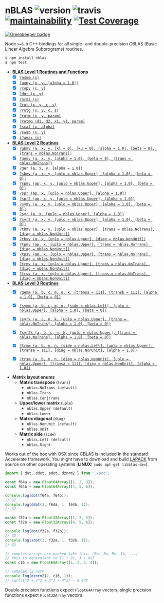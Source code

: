 # nBLAS ![version](https://img.shields.io/npm/v/nblas.svg) ![travis](https://img.shields.io/travis/mateogianolio/nblas.svg) [![maintainability](https://api.codeclimate.com/v1/badges/756aff038b767f2e706e/maintainability)](https://codeclimate.com/github/mateogianolio/nblas/maintainability) [![Test Coverage](https://api.codeclimate.com/v1/badges/756aff038b767f2e706e/test_coverage)](https://codeclimate.com/github/mateogianolio/nblas/test_coverage)

[![Greenkeeper badge](https://badges.greenkeeper.io/mateogianolio/nblas.svg)](https://greenkeeper.io/)

Node `>=6.9` C++ bindings for all single- and double-precision CBLAS (Basic Linear Algebra Subprograms) routines.

```bash
$ npm install nblas
$ npm test
```

- **[BLAS Level 1 Routines and Functions](https://software.intel.com/en-us/node/468390)**
  - [x] [`?asum (x)`](https://software.intel.com/node/e49cf403-8071-4252-a85f-28964ac3da9e#E49CF403-8071-4252-A85F-28964AC3DA9E)
  - [x] [`?axpy (x, y, [alpha = 1.0])`](https://software.intel.com/node/e25d8e10-0440-4827-bc58-bc71128ea6ee#E25D8E10-0440-4827-BC58-BC71128EA6EE)
  - [x] [`?copy (x, y)`](https://software.intel.com/node/20a9ac46-ce44-4a6a-8ce4-6a53d802a0b5#20A9AC46-CE44-4A6A-8CE4-6A53D802A0B5)
  - [x] [`?dot (x, y)`](https://software.intel.com/node/d4e53c70-d8fa-4095-a800-4203cafe64fe#D4E53C70-D8FA-4095-A800-4203CAFE64FE)
  - [x] [`?nrm2 (x)`](https://software.intel.com/node/ea1df8e7-fc12-4a82-a804-b62956334c40#EA1DF8E7-FC12-4A82-A804-B62956334C40)
  - [x] [`?rot (x, y, c, s)`](https://software.intel.com/node/742238c6-e459-4444-a694-7cc7500cf00f#742238C6-E459-4444-A694-7CC7500CF00F)
  - [x] [`?rotg (x, y, c, s)`](https://software.intel.com/node/50049e08-b0f8-4270-80cc-7ab5d25eea3f#50049E08-B0F8-4270-80CC-7AB5D25EEA3F)
  - [x] [`?rotm (x, y, param)`](https://software.intel.com/node/8ce9d22e-f4df-46a6-9a8a-faba22bdcc93#8CE9D22E-F4DF-46A6-9A8A-FABA22BDCC93)
  - [x] [`?rotmg (d1, d2, x1, y1, param)`](https://software.intel.com/node/a28000eb-ea0b-488b-8058-4e1cb0e97074#A28000EB-EA0B-488B-8058-4E1CB0E97074)
  - [x] [`?scal (x, alpha)`](https://software.intel.com/node/7269dcfe-7235-4690-a69e-d08712d8fc44#7269DCFE-7235-4690-A69E-D08712D8FC44)
  - [x] [`?swap (x, y)`](https://software.intel.com/node/423ea638-1a23-46d8-a882-e022064edad7#423EA638-1A23-46D8-A882-E022064EDAD7)
  - [x] [`i?amax (x)`](https://software.intel.com/node/c43c2490-109a-4a3b-8c5c-e8b67224bc03#C43C2490-109A-4A3B-8C5C-E8B67224BC03)

- **[BLAS Level 2 Routines](https://software.intel.com/en-us/node/468426)**
  - [x] [`?gbmv (a, x, y, [kl = 0], [ku = 0], [alpha = 1.0], [beta = 0], [trans = nblas.NoTrans])`](https://software.intel.com/node/bc780af8-f243-4a20-b264-06424a8b5621#BC780AF8-F243-4A20-B264-06424A8B5621)
  - [x] [`?gemv (a, x, y, [alpha = 1.0], [beta = 0], [trans = nblas.NoTrans])`](https://software.intel.com/node/443228c4-626e-48a7-b230-26fb061eacf2#443228C4-626E-48A7-B230-26FB061EACF2)
  - [x] [`?ger (a, x, y, [alpha = 1.0])`](https://software.intel.com/node/26a7befc-1a1d-4c19-b482-5e72e6b02417#26A7BEFC-1A1D-4C19-B482-5E72E6B02417)
  - [x] [`?sbmv (a, x, y, [uplo = nblas.Upper], [alpha = 1.0], [beta = 0])`](https://software.intel.com/node/c80f5eb2-d6c3-44e5-b0c8-9813a0c2340a#C80F5EB2-D6C3-44E5-B0C8-9813A0C2340A)
  - [x] [`?spmv (ap, x, y, [uplo = nblas.Upper], [alpha = 1.0], [beta = 0])`](https://software.intel.com/node/16cb58c4-105b-486c-b6aa-42bb0c721a76#16CB58C4-105B-486C-B6AA-42BB0C721A76)
  - [x] [`?spr (ap, x, [uplo = nblas.Upper], [alpha = 1.0])`](https://software.intel.com/node/f460bc61-5a47-4c0d-a2e0-a29adaa1b613#F460BC61-5A47-4C0D-A2E0-A29ADAA1B613)
  - [x] [`?spr2 (ap, x, y, [uplo = nblas.Upper], [alpha = 1.0])`](https://software.intel.com/node/c8dd665d-5e52-4214-aeab-ba4de61418e1#C8DD665D-5E52-4214-AEAB-BA4DE61418E1)
  - [x] [`?symv (a, x, y, [uplo = nblas.Upper], [alpha = 1.0], [beta = 0])`](https://software.intel.com/node/6265ba37-6e58-4c27-8035-92d836f58ec4#6265BA37-6E58-4C27-8035-92D836F58EC4)
  - [x] [`?syr (a, x, [uplo = nblas.Upper], [alpha = 1.0])`](https://software.intel.com/node/fcfba6db-8859-42e9-a626-3c74fc34b6c1#FCFBA6DB-8859-42E9-A626-3C74FC34B6C1)
  - [x] [`?syr2 (a, x, y, [uplo = nblas.Upper], [alpha = 1.0], [beta = 0])`](https://software.intel.com/node/34efa07b-4a2a-42c3-90e2-d27b8a8f744e#34EFA07B-4A2A-42C3-90E2-D27B8A8F744E)
  - [x] [`?tbmv (a, x, y, [uplo = nblas.Upper], [trans = nblas.NoTrans], [diag = nblas.NonUnit])`](https://software.intel.com/node/14dfa68e-00c5-44c5-9e61-7279602af0c7#14DFA68E-00C5-44C5-9E61-7279602AF0C7)
  - [x] [`?tbsv (a, x, [uplo = nblas.Upper], [diag = nblas.NonUnit])`](https://software.intel.com/node/0e673aed-9c3a-44af-92a5-4a5326d6a007#0E673AED-9C3A-44AF-92A5-4A5326D6A007)
  - [x] [`?tpmv (ap, x, [uplo = nblas.Upper], [trans = nblas.NoTrans], [diag = nblas.NonUnit])`](https://software.intel.com/node/f6666c0e-b843-4e12-9ad4-8898a6ef4018#F6666C0E-B843-4E12-9AD4-8898A6EF4018)
  - [x] [`?tpsv (ap, x, [uplo = nblas.Upper], [trans = nblas.NoTrans], [diag = nblas.NonUnit])`](https://software.intel.com/node/0eecd264-9871-4097-8af5-68eedae0d00a#0EECD264-9871-4097-8AF5-68EEDAE0D00A)
  - [x] [`?trmv (a, x, [uplo = nblas.Upper], [trans = nblas.NoTrans], [diag = nblas.NonUnit])`](https://software.intel.com/node/feb986db-24ff-4e64-9c44-289dde419eeb#FEB986DB-24FF-4E64-9C44-289DDE419EEB)
  - [x] [`?trsv (a, x, [uplo = nblas.Upper], [trans = nblas.NoTrans], [diag = nblas.NonUnit])`](https://software.intel.com/node/d8733073-f041-4aa1-b82c-123dfa993ad7#D8733073-F041-4AA1-B82C-123DFA993AD7)

- **[BLAS Level 3 Routines](https://software.intel.com/en-us/node/468478)**
  - [x] [`?gemm (a, b, c, m, n, k, [transa = 111], [transb = 111], [alpha = 1.0], [beta = 0])`](https://software.intel.com/node/90eaa001-d4c8-4211-9ea0-b62f5ade9cf0#90EAA001-D4C8-4211-9EA0-B62F5ADE9CF0)
  - [x] [`?symm (a, b, c, m, n, [side = nblas.Left], [uplo = nblas.Upper], [alpha = 1.0], [beta = 0])`](https://software.intel.com/node/cae55cbe-8e83-4c7f-9c54-0a8598f8a8ef#CAE55CBE-8E83-4C7F-9C54-0A8598F8A8EF)
  - [x] [`?syrk (a, c, n, k, [uplo = nblas.Upper], [trans = nblas.NoTrans], [alpha = 1.0], [beta = 0])`](https://software.intel.com/node/e8986ce9-3048-4295-86ff-c2512669b498#E8986CE9-3048-4295-86FF-C2512669B498)
  - [x] [`?syr2k (a, b, c, n, k, [uplo = nblas.Upper], [trans = nblas.NoTrans], [alpha = 1.0], [beta = 0])`](https://software.intel.com/node/1233ba19-4666-4233-ba59-106b9e644893#1233BA19-4666-4233-BA59-106B9E644893)
  - [x] [`?trmm (a, b, m, n, [side = nblas.Left], [uplo = nblas.Upper], [transa = 111], [diag = nblas.NonUnit], [alpha = 1.0])`](https://software.intel.com/node/fe86b64a-4620-4e8f-8263-8442ace782df#FE86B64A-4620-4E8F-8263-8442ACE782DF)
  - [x] [`?trsm (a, b, m, n, [diag = nblas.NonUnit], [uplo = nblas.Upper], [transa = 111], [diag = nblas.NonUnit], [alpha = 1.0])`](https://software.intel.com/node/ce40548f-549d-4af8-9668-b63b28c8c63f#CE40548F-549D-4AF8-9668-B63B28C8C63F)


- **Matrix layout enums**
  - **Matrix transpose** (`trans`)
    - `nblas.NoTrans (default)`
    - `nblas.Trans`
    - `nblas.ConjTrans`
  - **Upper/lower matrix** (`uplo`)
    - `nblas.Upper (default)`
    - `nblas.Lower`
  - **Matrix diagonal** (`diag`)
    - `nblas.NonUnit (default)`
    - `nblas.Unit`
  - **Matrix side** (`side`)
    - `nblas.Left (default)`
    - `nblas.Right`


Works out of the box with OSX since CBLAS is included in the standard Accelerate framework. You might have to download and build [LAPACK](http://www.netlib.org/lapack/#_lapack_version_3_6_0) from source on other operating systems (**LINUX:** `sudo apt-get libblas-dev`).

```javascript
import { dot, ddot, sdot, dznrm2 } from './src';

const f64a = new Float64Array([1, 2, 3]);
const f64b = new Float64Array([4, 5, 6]);

console.log(dot(f64a, f64b));
// 32
console.log(ddot(3, f64a, 1, f64b, 1));
// 32

const f32a = new Float32Array([1, 2, 3]);
const f32b = new Float32Array([4, 5, 6]);

console.log(dot(f32a, f32b));
// 32
console.log(sdot(3, f32a, 1, f32b, 1));
// 32

// complex arrays are packed like this: [Re, Im, Re, Im, ...]
// this is equivalent to [1 + 2i, 3 + 4i]
const c16 = new Float64Array([1, 2, 3, 4]);

// complex l2 norm
console.log(dznrm2(2, c16, 1));
// sqrt(1^2 + 2^2 + 3^2 + 4^2) ~ 5.477
```

Double precision functions expect `Float64Array` vectors, single precision functions expect `Float32Array` vectors.
